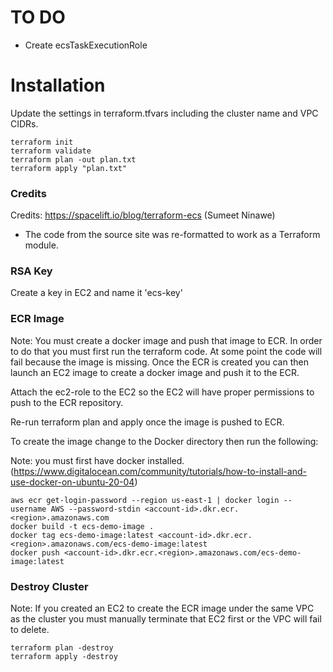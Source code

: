 # TO DO

- Create ecsTaskExecutionRole

# Installation

Update the settings in terraform.tfvars including the cluster name and VPC CIDRs.

```
terraform init
terraform validate
terraform plan -out plan.txt
terraform apply "plan.txt"
```

### Credits
Credits: https://spacelift.io/blog/terraform-ecs (Sumeet Ninawe)

- The code from the source site was re-formatted to work as a Terraform module.

### RSA Key

Create a key in EC2 and name it 'ecs-key'

### ECR Image

Note: You must create a docker image and push that image to ECR. In order
to do that you must first run the terraform code. At some point the code
will fail because the image is missing. Once the ECR is created you can 
then launch an EC2 image to create a docker image and push it to the ECR.

Attach the ec2-role to the EC2 so the EC2 will have proper permissions
to push to the ECR repository.

Re-run terraform plan and apply once the image is pushed to ECR.

To create the image change to the Docker directory then run the following:

Note: you must first have docker installed. (https://www.digitalocean.com/community/tutorials/how-to-install-and-use-docker-on-ubuntu-20-04)

```
aws ecr get-login-password --region us-east-1 | docker login --username AWS --password-stdin <account-id>.dkr.ecr.<region>.amazonaws.com
docker build -t ecs-demo-image .
docker tag ecs-demo-image:latest <account-id>.dkr.ecr.<region>.amazonaws.com/ecs-demo-image:latest
docker push <account-id>.dkr.ecr.<region>.amazonaws.com/ecs-demo-image:latest
```

### Destroy Cluster

Note: If you created an EC2 to create the ECR image under the same VPC as the cluster you must 
manually terminate that EC2 first or the VPC will fail to delete.

```
terraform plan -destroy
terraform apply -destroy
```
